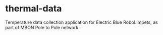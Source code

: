 # thermal-data
Temperature data collection application for Electric Blue RoboLimpets, as part of MBON Pole to Pole network
